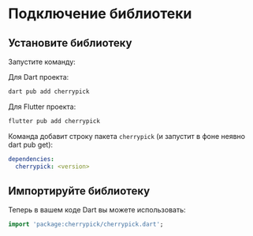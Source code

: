 
# Подключение библиотеки

## Установите библиотеку

Запустите команду:

Для Dart проекта:

```sh
dart pub add cherrypick
```


Для Flutter проекта:

```sh
flutter pub add cherrypick
```

Команда добавит  строку  пакета  `cherrypick` (и запустит в фоне неявно dart pub get):

```yaml
dependencies:
  cherrypick: <version>
```




## Импортируйте библиотеку

Теперь в вашем коде Dart вы можете использовать:

```dart
import 'package:cherrypick/cherrypick.dart';
```

